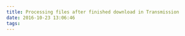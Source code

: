 ```yaml
---
title: Processing files after finished download in Transmission
date: 2016-10-23 13:06:46
tags:
---
```

